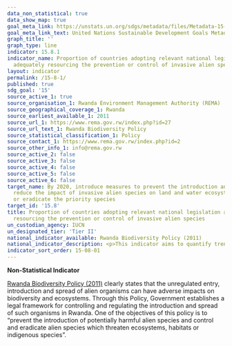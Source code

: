 ```yaml
---
data_non_statistical: true
data_show_map: true
goal_meta_link: https://unstats.un.org/sdgs/metadata/files/Metadata-15-08-01.pdf 
goal_meta_link_text: United Nations Sustainable Development Goals Metadata (pdf 456kB)
graph_title: ''
graph_type: line
indicator: 15.8.1
indicator_name: Proportion of countries adopting relevant national legislation and
  adequately resourcing the prevention or control of invasive alien species
layout: indicator
permalink: /15-8-1/
published: true
sdg_goal: '15'
source_active_1: true
source_organisation_1: Rwanda Environment Management Authority (REMA)
source_geographical_coverage_1: Rwanda
source_earliest_available_1: 2011
source_url_1: https://www.rema.gov.rw/index.php?id=27
source_url_text_1: Rwanda Biodiversity Policy 
source_statistical_classification_1: Policy
source_contact_1: https://www.rema.gov.rw/index.php?id=2
source_other_info_1: info@rema.gov.rw 
source_active_2: false
source_active_3: false
source_active_4: false
source_active_5: false
source_active_6: false
target_name: By 2020, introduce measures to prevent the introduction and significantly
  reduce the impact of invasive alien species on land and water ecosystems and control
  or eradicate the priority species
target_id: '15.8'
title: Proportion of countries adopting relevant national legislation and adequately
  resourcing the prevention or control of invasive alien species
un_custodian_agency: IUCN
un_designated_tier: 'Tier II'
national_indicator_available: Rwanda Biodiversity Policy (2011)
national_indicator_description: <p>This indicator aims to quantify trends in;</p><p>Part A; Commitment by countries to relevant multinational agreements, specifically;</p><p>(1) National adoption of invasive alien species-relevant international policy.</p><P>(2) Percentage of countries with (a) national strategies for preventing and controlling invasive alien species; and (b) national legislation and policy relevant to invasive alien species.</p><p>Part B; The translation of policy arrangements into action by countries to implement policy and actively prevent and control invasive alien species IAS and the resourcing of this action, specifically;</p>(3) National allocation of resources towards the prevention or control of invasive alien species.
indicator_sort_order: 15-08-01
---
```

**Non-Statistical Indicator**

[Rwanda Biodiversity Policy (2011)](https://www.rema.gov.rw/index.php?id=27) clearly states that the unregulated entry, introduction and spread of alien organisms can have adverse impacts on biodiversity and ecosystems. Through this Policy, Government establishes a legal framework for controlling and regulating the introduction and spread of such organisms in Rwanda. One of the objectives of this policy is to “prevent the introduction of potentially harmful alien species and control and eradicate alien species which threaten ecosystems, habitats or indigenous species”. 
